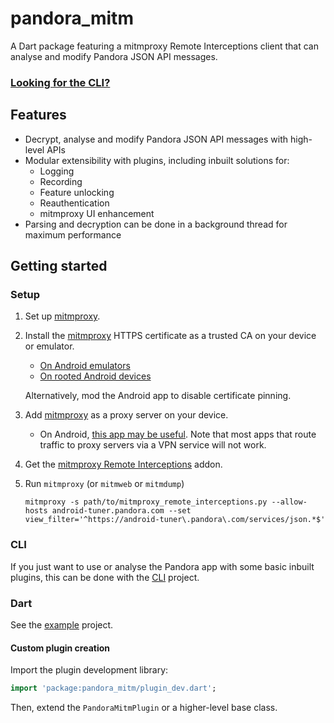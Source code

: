 # pandora_mitm

A Dart package featuring a mitmproxy Remote Interceptions client that can analyse and modify Pandora JSON API messages.

### [Looking for the CLI?][cli]

## Features

- Decrypt, analyse and modify Pandora JSON API messages with high-level APIs
- Modular extensibility with plugins, including inbuilt solutions for:
  - Logging
  - Recording
  - Feature unlocking
  - Reauthentication
  - mitmproxy UI enhancement
- Parsing and decryption can be done in a background thread for maximum performance

## Getting started

### Setup

1. Set up [mitmproxy].
2. Install the [mitmproxy] HTTPS certificate as a trusted CA on your device or emulator.
   - [On Android emulators](https://docs.mitmproxy.org/stable/howto-install-system-trusted-ca-android)
   - [On rooted Android devices](https://github.com/NVISOsecurity/MagiskTrustUserCerts)

   Alternatively, mod the Android app to disable certificate pinning.
3. Add [mitmproxy] as a proxy server on your device.
   - On Android, [this app may be useful](https://github.com/theappbusiness/android-proxy-toggle).
     Note that most apps that route traffic to proxy servers via a VPN service will not work.
4. Get the [mitmproxy Remote Interceptions][ri] addon.
5. Run `mitmproxy` (or `mitmweb` or `mitmdump`)
   ```shell
   mitmproxy -s path/to/mitmproxy_remote_interceptions.py --allow-hosts android-tuner.pandora.com --set view_filter='^https://android-tuner\.pandora\.com/services/json.*$'
   ```

### CLI

If you just want to use or analyse the Pandora app with some basic inbuilt plugins, this can be done with the [CLI][cli]
project.

### Dart

See the [example](example/pandora_mitm_example.dart) project.

#### Custom plugin creation

Import the plugin development library:

```dart
import 'package:pandora_mitm/plugin_dev.dart';
```

Then, extend the `PandoraMitmPlugin` or a higher-level base class. 

[cli]: https://github.com/EpimetheusMusicPlayer/pandora_mitm_cli
[mitmproxy]: https://mitmproxy.org
[ri]: https://github.com/hacker1024/mitmproxy_remote_interceptions
